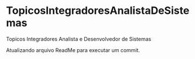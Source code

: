 # TopicosIntegradoresAnalistaDeSistemas
Topicos Integradores Analista e Desenvolvedor de Sistemas

Atualizando arquivo ReadMe para executar um commit.

